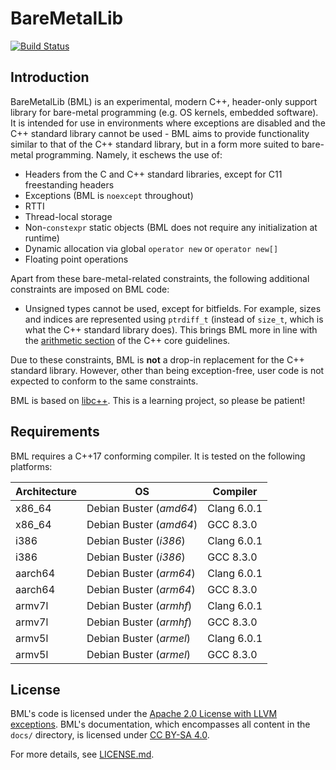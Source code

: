 # BareMetalLib
[![Build Status](https://travis-ci.org/kuanweeloong/BareMetalLib.svg?branch=master)][1]

## Introduction
BareMetalLib (BML) is an experimental, modern C++, header-only support library for bare-metal
programming (e.g. OS kernels, embedded software). It is intended for use in environments where
exceptions are disabled and the C++ standard library cannot be used - BML aims to provide
functionality similar to that of the C++ standard library, but in a form more suited to bare-metal
programming. Namely, it eschews the use of:

- Headers from the C and C++ standard libraries, except for C11 freestanding headers
- Exceptions (BML is `noexcept` throughout)
- RTTI
- Thread-local storage
- Non-`constexpr` static objects (BML does not require any initialization at runtime)
- Dynamic allocation via global `operator new` or `operator new[]`
- Floating point operations

Apart from these bare-metal-related constraints, the following additional constraints are imposed on
BML code:

- Unsigned types cannot be used, except for bitfields. For example, sizes and indices are
  represented using `ptrdiff_t` (instead of `size_t`, which is what the C++ standard library does).
  This brings BML more in line with the [arithmetic section][2] of the C++ core guidelines.

Due to these constraints, BML is **not** a drop-in replacement for the C++ standard library.
However, other than being exception-free, user code is not expected to conform to the same
constraints.

BML is based on [libc++][3]. This is a learning project, so please be patient!

## Requirements
BML requires a C++17 conforming compiler. It is tested on the following platforms:

| Architecture | OS                      | Compiler    |
| ------------ | ----------------------- | ----------- |
| x86_64       | Debian Buster (*amd64*) | Clang 6.0.1 |
| x86_64       | Debian Buster (*amd64*) | GCC 8.3.0   |
| i386         | Debian Buster (*i386*)  | Clang 6.0.1 |
| i386         | Debian Buster (*i386*)  | GCC 8.3.0   |
| aarch64      | Debian Buster (*arm64*) | Clang 6.0.1 |
| aarch64      | Debian Buster (*arm64*) | GCC 8.3.0   |
| armv7l       | Debian Buster (*armhf*) | Clang 6.0.1 |
| armv7l       | Debian Buster (*armhf*) | GCC 8.3.0   |
| armv5l       | Debian Buster (*armel*) | Clang 6.0.1 |
| armv5l       | Debian Buster (*armel*) | GCC 8.3.0   |

## License
BML's code is licensed under the [Apache 2.0 License with LLVM exceptions][4]. BML's documentation,
which encompasses all content in the `docs/` directory, is licensed under [CC BY-SA 4.0][5].

For more details, see [LICENSE.md](LICENSE.md).

[1]: https://travis-ci.org/kuanweeloong/BareMetalLib
[2]: https://github.com/isocpp/CppCoreGuidelines/blob/master/CppCoreGuidelines.md#Res-mix
[3]: https://libcxx.llvm.org/
[4]: https://llvm.org/foundation/relicensing/LICENSE.txt
[5]: https://creativecommons.org/licenses/by-sa/4.0
